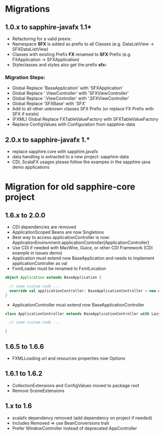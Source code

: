 # Migrations

## 1.0.x to sapphire-javafx 1.1*
* Refactoring for a valid prexix:
* Namespace **SFX** is added as prefix to all Classes (e.g. DataListView -> SFXDataListView)
* Classes with existing Prefix **FX** renamed to **SFX** Prefix (e.g. FXApplication -> SFXApplication)
* Styleclasses and styles also get the prefix **sfx-**

### Migration Steps:
* Global Replace 'BaseApplication' with 'SFXApplication'
* Global Replace ' ViewController' with 'SFXViewController'
* Global Replace '.ViewController' with '.SFXViewController'
* Global Replace 'SFXBase' with 'SFX'
* Add to all other unknown classes SFX Prefix (or replace FX Prefix with SFX if exists)
* (FXML) Global Replace FXTableValueFactory with SFXTableValueFactory
* Replace ConfigValues with Configuration from sapphire-data

## 2.0.x to sapphire-javafx 1.*
* replace sapphire.core with sapphire.javafx
* data handling is extracted to a new project: sapphire-data
* CDI, ScalaFX usages please follow the exampes in the sapphire-java demo applications

# Migration for old sapphire-core project

## 1.6.x to 2.0.0
* CDI dependencies are removed
* ApplicationScoped Beans are now Singletons
* Best way to access applicationController is now: ApplicationEnvironment.applicationController[ApplicationController]
* Use CDI if needed with MacWire, Guice, or other CDI Framework (CDI example in issues demo)
* Application must extend now BaseApplication and needs to implement applicationController as val
* FxmlLoader must be renamed to FxmlLocation

```scala
object Application extends BaseApplication {

  // some custom code ...
  override val applicationController: BaseApplicationController = new ApplicationController
}
```

* ApplicationController must extend now BaseApplicationController

```scala
class ApplicationController extends BaseApplicationController with LazyLogging {

  // some custom code ...

}
```

## 1.6.5 to 1.6.6
* FXMLLoading url and resources properties now Options

## 1.6.1 to 1.6.2
* CollectionExtensions and ConfigValues moved to package root
* Remove SceneExtensions

## 1.x to 1.6
* scalafx dependency removed (add dependency on project if needed)
* Includes Removed => use BeanConversions trait
* Prefer WindowController instead of deprecated AppController
